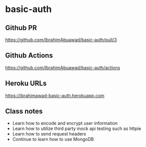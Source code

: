 # basic-auth

## Github PR
https://github.com/IbrahimAbuawad/basic-auth/pull/3
## Github Actions

https://github.com/IbrahimAbuawad/basic-auth/actions

## Heroku URLs

https://ibrahimawad-basic-auth.herokuapp.com


## Class notes
* Learn how to encode and encrypt user information
* Learn how to utilize third party mock api testing such as httpie
* Learn how to send request headers
* Continue to learn how to use MongoDB
